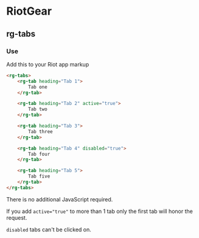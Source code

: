 # RiotGear

## rg-tabs

<!---
<img src="https://raw.githubusercontent.com/RiotGear/rg-modal/master/demo/img/example.png" width="500px" />
-->

### Use

Add this to your Riot app markup

```html
<rg-tabs>
	<rg-tab heading="Tab 1">
		Tab one
	</rg-tab>

	<rg-tab heading="Tab 2" active="true">
		Tab two
	</rg-tab>

	<rg-tab heading="Tab 3">
		Tab three
	</rg-tab>

	<rg-tab heading="Tab 4" disabled="true">
		Tab four
	</rg-tab>

	<rg-tab heading="Tab 5">
		Tab five
	</rg-tab>
</rg-tabs>
```

There is no additional JavaScript required.

If you add `active="true"` to more than 1 tab only the first tab will honor the request.

`disabled` tabs can't be clicked on.